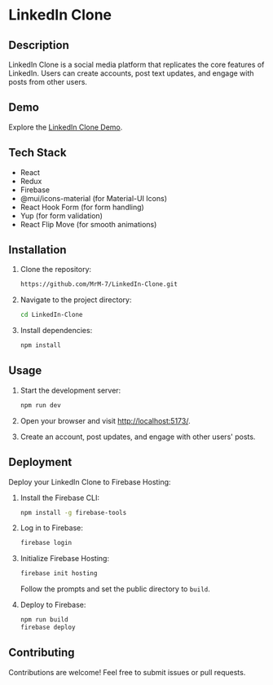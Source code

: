 # LinkedIn Clone

## Description

LinkedIn Clone is a social media platform that replicates the core features of LinkedIn. Users can create accounts, post text updates, and engage with posts from other users.

## Demo

Explore the [LinkedIn Clone Demo](https://linkedin-clone-5cd9f.web.app/).

## Tech Stack

- React
- Redux
- Firebase
- @mui/icons-material (for Material-UI Icons)
- React Hook Form (for form handling)
- Yup (for form validation)
- React Flip Move (for smooth animations)

## Installation

1. Clone the repository:

   ```bash
   https://github.com/MrM-7/LinkedIn-Clone.git
   ```

2. Navigate to the project directory:

   ```bash
   cd LinkedIn-Clone
   ```

3. Install dependencies:

   ```bash
   npm install
   ```

## Usage

1. Start the development server:

   ```bash
   npm run dev
   ```

2. Open your browser and visit [http://localhost:5173/](http://localhost:5173/).

3. Create an account, post updates, and engage with other users' posts.

## Deployment

Deploy your LinkedIn Clone to Firebase Hosting:

1. Install the Firebase CLI:

   ```bash
   npm install -g firebase-tools
   ```

2. Log in to Firebase:

   ```bash
   firebase login
   ```

3. Initialize Firebase Hosting:

   ```bash
   firebase init hosting
   ```

   Follow the prompts and set the public directory to `build`.

4. Deploy to Firebase:

   ```bash
   npm run build
   firebase deploy
   ```

## Contributing

Contributions are welcome! Feel free to submit issues or pull requests.
